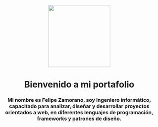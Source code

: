 <div id="header" align="center">
    <img src="https://media.giphy.com/media/3oKIPnAiaMCws8nOsE/giphy.gif" width="200">
    <h1>Bienvenido a mi portafolio</h1>
    <h3>
        Mi nombre es Felipe Zamorano, soy Ingeniero informático, capacitado para analizar, diseñar y desarrollar
        proyectos orientados a web, en diferentes lenguajes de programación, frameworks y patrones de diseño.
    </h3>
</div>
